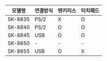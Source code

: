 |모델명|연결방식|텐키리스|터치패드|
|-|-|-|-|
|SK-8835|PS/2|X|O|
|SK-8840|PS/2|O|O|
|SK-8845|USB|O|O|
|SK-8850|-|-|-|
|SK-8855|USB|O|X|
